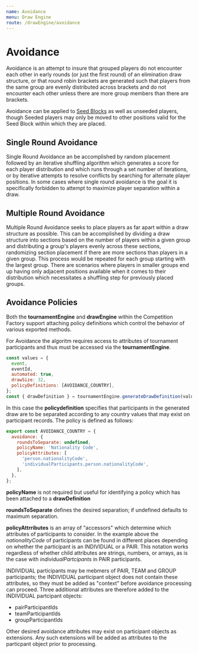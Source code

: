 ```yaml
---
name: Avoidance
menu: Draw Engine
route: /drawEngine/avoidance
---
```


# Avoidance

Avoidance is an attempt to insure that grouped players do not encounter each other in early rounds (or just the first round) of an elimination draw structure, or that round robin brackets are generated such that players from the same group are evenly distributed across brackets and do not encounter each other unless there are more group members than there are brackets.

Avoidance can be applied to [Seed Blocks](/drawEngine/seedPositiioning#seed-blocks) as well as unseeded players, though Seeded players may only be moved to other positions valid for the Seed Block within which they are placed.

## Single Round Avoidance

Single Round Avoidance an be accomplished by random placement followed by an iterative shuffling algorithm which generates a score for each player distribution and which runs through a set number of iterations, or by iterative attempts to resolve conflicts by searching for alternate player positions. In some cases where single round avoidance is the goal it is specifically forbidden to attempt to maximize player separation within a draw.

## Multiple Round Avoidance

Multiple Round Avoidance seeks to place players as far apart within a draw structure as possible. This can be accomplished by dividing a draw structure into sections based on the number of players within a given group and distributing a group's players evenly across these sections, randomizing section placement if there are more sections than players in a given group. This process would be repeated for each group starting with the largest group. There are scenarios where players in smaller groups end up having only adjacent positions available when it comes to their distribution which necessitates a shuffling step for previously placed groups.

## Avoidance Policies

Both the **tournamentEngine** and **drawEngine** within the Competition Factory support attaching policy definitions which control the behavior of various exported methods.

For Avoidance the algoritm requires access to attributes of tournament participants and thus must be accessed via the **tournamentEngine**.

```js
const values = {
  event,
  eventId,
  automated: true,
  drawSize: 32,
  policyDefinitions: [AVOIDANCE_COUNTRY],
};
const { drawDefinition } = tournamentEngine.generateDrawDefinition(values);
```

In this case the **policydefinition** specifies that participants in the generated draw are to be separated according to any country values that may exist on participant records. The policy is defined as follows:

```js
export const AVOIDANCE_COUNTRY = {
  avoidance: {
    roundsToSeparate: undefined,
    policyName: 'Nationality Code',
    policyAttributes: [
      'person.nationalityCode',
      'individualParticipants.person.nationalityCode',
    ],
  },
};
```

**policyName** is not required but useful for identifying a policy which has been attached to a **drawDefinition**

**roundsToSeparate** defines the desired separation; if undefined defaults to maximum separation.

**policyAttrributes** is an array of "accessors" which determine which attributes of participants to consider. In the example above the _nationalityCode_ of participants can be found in different places depending on whether the participant is an INDIVIDUAL or a PAIR. This notation works regardless of whether child attributes are strings, numbers, or arrays, as is the case with _individualPartcipants_ in PAIR participants.

INDIVIDUAL participants may be mebmers of PAIR, TEAM and GROUP participants; the INDIVIDUAL participant object does not contain these attributes, so they must be added as "context" before avoidance processing can proceed. Three additional attributes are therefore added to the INDIVIDUAL partcipant objects:

- pairParticipantIds
- teamParticipantIds
- groupParticipantIds

Other desired avoidance attributes may exist on participant objects as extensions. Any such extensions will be added as attributes to the particpant object prior to processing.
